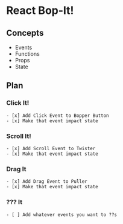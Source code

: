 # React Bop-It!

## Concepts
- Events
- Functions
- Props
- State

## Plan
### Click It!
    - [x] Add Click Event to Bopper Button
    - [x] Make that event impact state
### Scroll It!
    - [x] Add Scroll Event to Twister
    - [x] Make that event impact state
### Drag It
    - [x] Add Drag Event to Puller
    - [x] Make that event impact state
### ??? It
    - [ ] Add whatever events you want to ??s